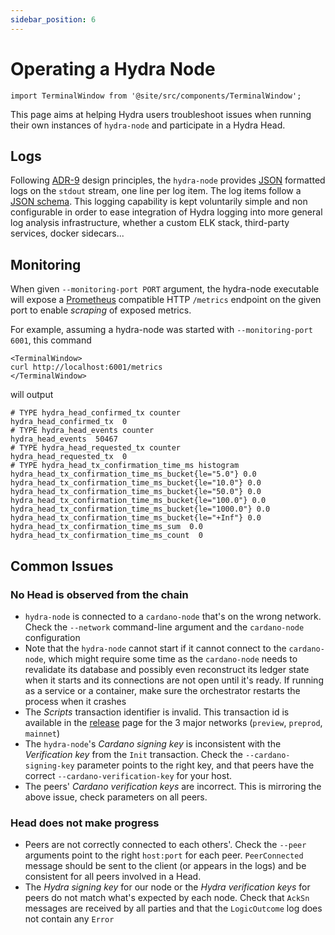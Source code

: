 ```yaml
---
sidebar_position: 6
---
```


# Operating a Hydra Node

```mdx-code-block
import TerminalWindow from '@site/src/components/TerminalWindow';
```

This page aims at helping Hydra users troubleshoot issues when running their own instances of `hydra-node` and participate in a Hydra Head.

## Logs

Following [ADR-9](/adr/9) design principles, the `hydra-node` provides [JSON](https://json.org) formatted logs on the `stdout` stream, one line per log item. The log items follow a [JSON schema](https://github.com/input-output-hk/hydra/blob/master/hydra-node/json-schemas/logs.yaml). This logging capability is kept voluntarily simple and non configurable in order to ease integration of Hydra logging into more general log analysis infrastructure, whether a custom ELK stack, third-party services, docker sidecars...

## Monitoring

When given `--monitoring-port PORT` argument, the hydra-node executable will expose a [Prometheus](https://prometheus.io) compatible HTTP `/metrics` endpoint on the given port to enable _scraping_ of exposed metrics.

For example, assuming a hydra-node was started with `--monitoring-port 6001`, this command

```mdx-code-block
<TerminalWindow>
curl http://localhost:6001/metrics
</TerminalWindow>
```

will output

```
# TYPE hydra_head_confirmed_tx counter
hydra_head_confirmed_tx  0
# TYPE hydra_head_events counter
hydra_head_events  50467
# TYPE hydra_head_requested_tx counter
hydra_head_requested_tx  0
# TYPE hydra_head_tx_confirmation_time_ms histogram
hydra_head_tx_confirmation_time_ms_bucket{le="5.0"} 0.0
hydra_head_tx_confirmation_time_ms_bucket{le="10.0"} 0.0
hydra_head_tx_confirmation_time_ms_bucket{le="50.0"} 0.0
hydra_head_tx_confirmation_time_ms_bucket{le="100.0"} 0.0
hydra_head_tx_confirmation_time_ms_bucket{le="1000.0"} 0.0
hydra_head_tx_confirmation_time_ms_bucket{le="+Inf"} 0.0
hydra_head_tx_confirmation_time_ms_sum  0.0
hydra_head_tx_confirmation_time_ms_count  0
```

## Common Issues

### No Head is observed from the chain

* `hydra-node` is connected to a `cardano-node` that's on the wrong
  network. Check the `--network` command-line argument and the
  `cardano-node` configuration
* Note that the `hydra-node` cannot start if it cannot connect to the
  `cardano-node`, which might require some time as the `cardano-node`
  needs to revalidate its database and possibly even reconstruct its
  ledger state when it starts and its connections are not open until
  it's ready. If running as a service or a container, make sure the orchestrator restarts the process when it crashes
* The _Scripts_ transaction identifier is invalid. This transaction id
  is available in the
  [release](https://github.com/input-output-hk/hydra/releases/tag/0.10.0)
  page for the 3 major networks (`preview`, `preprod`, `mainnet`)
* The `hydra-node`'s _Cardano signing key_ is inconsistent with the
  _Verification key_ from the `Init` transaction. Check the
  `--cardano-signing-key` parameter points to the right key, and that
  peers have the correct `--cardano-verification-key` for your host.
* The peers' _Cardano verification keys_ are incorrect. This is
  mirroring the above issue, check parameters on all peers.

### Head does not make progress

* Peers are not correctly connected to each others'. Check the
  `--peer` arguments point to the right `host:port` for each
  peer. `PeerConnected` message should be sent to the client (or
  appears in the logs) and be consistent for all peers involved in a
  Head.
* The _Hydra signing key_ for our node or the _Hydra verification
  keys_ for peers do not match what's expected by each node. Check
  that `AckSn` messages are received by all parties and that the
  `LogicOutcome` log does not contain any `Error`
